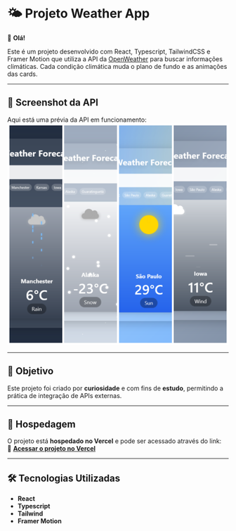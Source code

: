 # 🌤️ Projeto Weather App

👋 **Olá!**

Este é um projeto desenvolvido com React, Typescript, TailwindCSS e Framer Motion que utiliza a API da [OpenWeather](https://openweathermap.org/) para buscar informações climáticas. Cada condição climática muda o plano de fundo e as animações das cards.

---

## 📸 Screenshot da API

Aqui está uma prévia da API em funcionamento:  
![Galeria](./printscreens/conditions-gallery.png)

---

## 🎯 Objetivo

Este projeto foi criado por **curiosidade** e com fins de **estudo**, permitindo a prática de integração de APIs externas.

---

## 🚀 Hospedagem

O projeto está **hospedado no Vercel** e pode ser acessado através do link:  
🔗 [**Acessar o projeto no Vercel**](https://henrikku-weather-app.vercel.app/)

---

## 🛠️ Tecnologias Utilizadas

- **React**
- **Typescript**
- **Tailwind**
- **Framer Motion**
